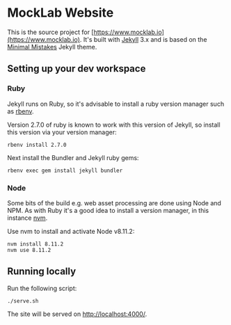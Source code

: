 # MockLab Website

This is the source project for [https://www.mocklab.io](https://www.mocklab.io).
It's built with [Jekyll](https://jekyllrb.com/) 3.x and is based on the [Minimal Mistakes](https://mmistakes.github.io/minimal-mistakes/) Jekyll theme.

## Setting up your dev workspace

### Ruby

Jekyll runs on Ruby, so it's advisable to install a ruby version manager such as [rbenv](https://github.com/rbenv/rbenv).

Version 2.7.0 of ruby is known to work with this version of Jekyll, so install this version
via your version manager:

```
rbenv install 2.7.0
```

Next install the Bundler and Jekyll ruby gems:

```
rbenv exec gem install jekyll bundler
```

### Node

Some bits of the build e.g. web asset processing are done using Node and NPM. As with
Ruby it's a good idea to install a version manager, in this instance [nvm](https://github.com/nvm-sh/nvm).

Use nvm to install and activate Node v8.11.2:

```
nvm install 8.11.2
nvm use 8.11.2
```

## Running locally

Run the following script:

```
./serve.sh
```

The site will be served on [http://localhost:4000/](http://localhost:4000/).

